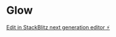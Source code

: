 # Glow

[Edit in StackBlitz next generation editor ⚡️](https://stackblitz.com/~/github.com/JayatriChakraborty/Glow)